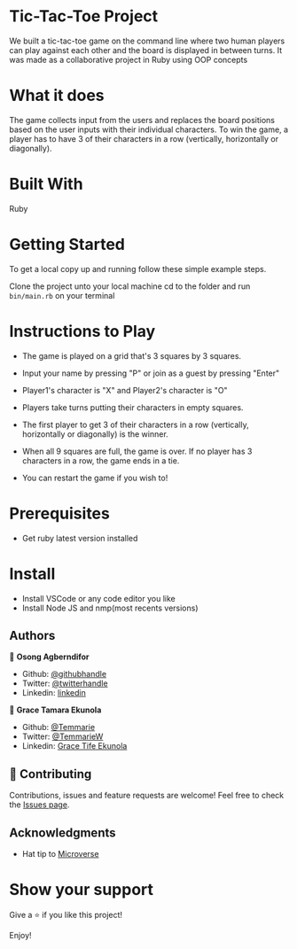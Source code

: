 # Tic-Tac-Toe Project
We built a tic-tac-toe game on the command line where two human players can play against each other and the board is displayed in between turns.
It was made as a collaborative project in Ruby using OOP concepts

# What it does
The game collects input from the users and replaces the board positions based on the user inputs with their individual characters.
To win the game, a player has to have 3 of their characters in a row (vertically, horizontally or diagonally).

# Built With
Ruby

# Getting Started
To get a local copy up and running follow these simple example steps.

Clone the project unto your local machine cd to the folder and run `bin/main.rb` on your terminal

# Instructions to Play
- The game is played on a grid that's 3 squares by 3 squares.

- Input your name by pressing "P" or join as a guest by pressing "Enter"

- Player1's character is "X" and Player2's character is "O"

- Players take turns putting their characters in empty squares.

- The first player to get 3 of their characters in a row (vertically, horizontally or diagonally) is the winner.

- When all 9 squares are full, the game is over. If no player has 3 characters in a row, the game ends in a tie.

- You can restart the game if you wish to!

# Prerequisites
- Get ruby latest version installed

# Install
- Install VSCode or any code editor you like
- Install Node JS and nmp(most recents versions)


## Authors

👤 **Osong Agberndifor**

- Github: [@githubhandle](https://github.com/OA7)
- Twitter: [@twitterhandle](https://twitter.com/Osong17)
- Linkedin: [linkedin](https://linkedin.com/osong-agberndifor)

👤 **Grace Tamara Ekunola**

- Github: [@Temmarie](https://github.com/Temmarie)
- Twitter: [@TemmarieW](https://twitter.com/TemmarieW)
- Linkedin: [Grace Tife Ekunola](https://www.linkedin.com/in/ekunola-grace-b02b1b194/)

## 🤝 Contributing
Contributions, issues and feature requests are welcome!
Feel free to check the [Issues page](https://github.com/Temmarie/Tic-Tac-Toe/issues).

## Acknowledgments
- Hat tip to <a href="https://microverse.org/">Microverse</a>

# Show your support
Give a ⭐️ if you like this project!

Enjoy!
